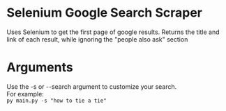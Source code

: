 # Selenium Google Search Scraper
Uses Selenium to get the first page of google results. Returns the title and link of each result, while ignoring the "people also ask" section

# Arguments
Use the -s or --search argument to customize your search.  
For example:  
`py main.py -s "how to tie a tie"`
